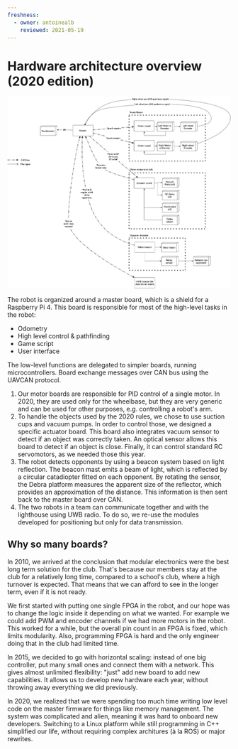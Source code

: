```yaml
---
freshness:
  - owner: antoinealb
    reviewed: 2021-05-19  
---
```


# Hardware architecture overview (2020 edition)

![2020 hardware architecture overview](hardware2020.png)

The robot is organized around a master board, which is a shield for a Raspberry Pi 4.
This board is responsible for most of the high-level tasks in the robot:

* Odometry
* High level control & pathfinding
* Game script
* User interface

The low-level functions are delegated to simpler boards, running microcontrollers.
Board exchange messages over CAN bus using the UAVCAN protocol.

1. Our motor boards are responsible for PID control of a single motor.
    In 2020, they are used only for the wheelbase, but they are very generic and can be used for other purposes, e.g. controlling a robot's arm.
2. To handle the objects used by the 2020 rules, we chose to use suction cups and vacuum pumps.
    In order to control those, we designed a specific actuator board.
    This board also integrates vacuum sensor to detect if an object was correctly taken.
    An optical sensor allows this board to detect if an object is close.
    Finally, it can control standard RC servomotors, as we needed those this year.
3. The robot detects opponents by using a beacon system based on light reflection.
    The beacon mast emits a beam of light, which is reflected by a circular catadiopter fitted on each opponent.
    By rotating the sensor, the Debra platform measures the apparent size of the reflector, which provides an approximation of the distance.
    This information is then sent back to the master board over CAN.
4. The two robots in a team can communicate together and with the lighthouse using UWB radio.
    To do so, we re-use the modules developed for positioning but only for data transmission.

## Why so many boards?

In 2010, we arrived at the conclusion that modular electronics were the best long term solution for the club.
That's because our members stay at the club for a relatively long time, compared to a school's club, where a high turnover is expected.
That means that we can afford to see in the longer term, even if it is not ready.

We first started with putting one single FPGA in the robot, and our hope was to change the logic inside it depending on what we wanted.
For example we could add PWM and encoder channels if we had more motors in the robot.
This worked for a while, but the overall pin count in an FPGA is fixed, which limits modularity.
Also, programming FPGA is hard and the only engineer doing that in the club had limited time.

In 2015, we decided to go with horizontal scaling: instead of one big controller, put many small ones and connect them with a network.
This gives almost unlimited flexibility: "just" add new board to add new capabilities.
It allows us to develop new hardware each year, without throwing away everything we did previously.

In 2020, we realized that we were spending too much time writing low level code on the master firmware for things like memory management.
The system was complicated and alien, meaning it was hard to onboard new developers.
Switching to a Linux platform while still programming in C++ simplified our life, without requiring complex architures (à la ROS) or major rewrites.
